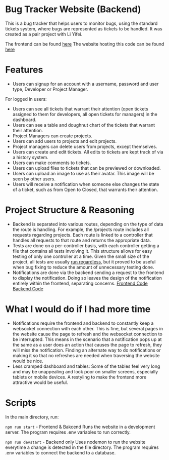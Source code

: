 # Bug Tracker Website (Backend)

This is a bug tracker that helps users to monitor bugs, using the standard tickets system, where bugs are represented as tickets to be handled.
It was created as a pair project with Li Yifei.

The frontend can be found [here](https://github.com/cbj252/bugtracker/tree/main)
The website hosting this code can be found [here](https://bugtrackerplus.vercel.app/)

# Features

- Users can signup for an account with a username, password and user type, Developer or Project Manager.

For logged in users:

- Users can see all tickets that warrant their attention (open tickets assigned to them for developers, all open tickets for managers) in the dashboard.
- Users can see a table and doughnut chart of the tickets that warrant their attention.
- Project Managers can create projects.
- Users can add users to projects and edit projects.
- Project managers can delete users from projects, except themselves.
- Users can create and edit tickets. All edits to tickets are kept track of via a history system.
- Users can make comments to tickets.
- Users can upload files to tickets that can be previewed or downloaded.
- Users can upload an image to use as their avatar. This image will be seen by other users.
- Users will receive a notification when someone else changes the state of a ticket, such as from Open to Closed, that warrants their attention.

# Project Structure & Reasoning

- Backend is separated into various routes, depending on the type of data the route is handling. For example, the /projects route includes all requests regarding projects. Each route is linked to a controller that handles all requests to that route and returns the appropriate data.
- Tests are done on a per-controller basis, with each controller getting a file that contains all tests involving it. This structure allows for easy testing of only one controller at a time. Given the small size of the project, all tests are usually [run regardless](https://github.com/cbj252/bugtracker_backend/blob/main/tests/testStarter.test.js), but it proved to be useful when bug fixing to reduce the amount of unnecessary testing done.
- Notifications are done via the backend sending a request to the frontend to display the notification. Doing so leaves the design of the notification entirely within the frontend, separating concerns. [Frontend Code](https://github.com/cbj252/bugtracker/blob/main/src/socket.js#L33) [Backend Code](https://github.com/cbj252/bugtracker_backend/blob/main/controllers/ticketController.js#L118)

# What I would do if I had more time

- Notifications require the frontend and backend to constantly keep a websocket connection with each other. This is fine, but several pages in the website cause the page to refresh and the websocket connection to be interrupted. This means in the scenario that a notification pops up at the same as a user does an action that causes the page to refresh, they will miss the notification. Finding an alternate way to do notifications or making it so that no refreshes are needed when traversing the website would be nice.
- Less cramped dashboard and tables: Some of the tables feel very long and may be unappealing and look poor on smaller screens, especially tablets or mobile devices. A restyling to make the frontend more attractive would be useful.

# Scripts

In the main directory, run:

`npm run start` - Frontend & Bakcend
Runs the website in a development server.
The program requires .env variables to run correctly.

`npm run devstart` - Backend only
Uses nodemon to run the website everytime a change is detected in the file directory.
The program requires .env variables to connect the backend to a database.
